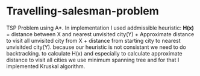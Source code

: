# Travelling-salesman-problem
TSP Problem using A*.
In implementation I used addmissible heuristic:
<b>H(x)</b> = distance between X and nearest unvisited city(Y) + Approximate distance to visit all unvisited city from X + distance from starting city to nearest unvisitded city(Y).
because our heuristic is not consistant we need to do backtracking.
to calculate H(x) and especially to calculate approximate distance to visit all cities we use minimum spanning tree and for that I implemented Kruskal algorithm.
